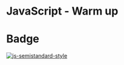 # JavaScript - Warm up


# Badge
[![js-semistandard-style](https://raw.githubusercontent.com/standard/semistandard/master/badge.svg)](https://github.com/standard/semistandard)

